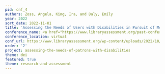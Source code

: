 ```yaml
---
pid: cnf_4
authors: Zoss, Angela, King, Ira, and Daly, Emily
year: 2022
sort_date: 2022-11-01
title: 'Assessing the Needs of Users with Disabilities in Pursuit of More Accessible, Inclusive Libraries'
conference_name: <a href="https://www.libraryassessment.org/past-conferences/2022-library-assessment-conference/">Library Assessment Conference 2022</a>
conference_location: virtual
conf_url: https://www.libraryassessment.org/wp-content/uploads/2022/10/187-Daly-Assessing-the-Needs.pdf
order: '2'
project: assessing-the-needs-of-patrons-with-disabilities
theme: dei
featured: true
theme: research-and-assessment
---
```

